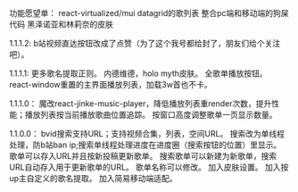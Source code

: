 功能愿望单：
react-virtualized/mui datagrid的歌列表
整合pc端和移动端的狗屎代码
黑泽诺亚和林莉奈的皮肤

1.1.1.2:
b站视频直达按钮改成了点赞（为了这个我号都给封了，朋友们给个关注吧）。

1.1.1.1:
更多歌名提取正则。
内德维德，holo myth皮肤。
全歌单播放按钮。
react-window重置的主界面播放列表，加载3w首也不卡。

1.1.1.0：
魔改react-jinke-music-player，降低播放列表重render次数，提升性能；播放列表按当前播放歌曲位置追踪。
按窗口高度调整歌单一页显示数量。

1.1.0.0：
bvid搜索支持URL；支持视频合集，列表，空间URL。
搜索改为单线程处理，防b站ban ip;搜索单线程处理进度在进度圈（搜索按钮的位置）里显示。
歌单可以存入URL并且按新投稿更新歌单。
搜索歌单可以新建为新歌单，搜索URL自动存入用于更新歌单的URL。
歌单名称可以修改。
加入皮肤设置。
加入按up主自定义的歌名提取。
加入简易移动端适配。